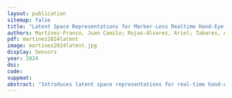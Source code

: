 ```yaml
---
layout: publication
sitemap: false
title: "Latent Space Representations for Marker-Less Realtime Hand-Eye Calibration"
authors: Martínez-Franco, Juan Camilo; Rojas-Álvarez, Ariel; Tabares, Alejandra; Álvarez-Martínez, David; Marín-Moreno, César Augusto
pdf: martinez2024latent
image: martinez2024latent.jpg
display: Sensors
year: 2024
doi: 
code: 
suppmat: 
abstract: "Introduces latent space representations for real-time hand-eye calibration using marker-less systems to improve performance in robotic systems."
---
```

